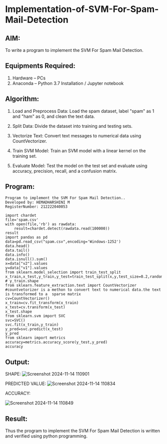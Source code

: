 # Implementation-of-SVM-For-Spam-Mail-Detection

## AIM:
To write a program to implement the SVM For Spam Mail Detection.

## Equipments Required:
1. Hardware – PCs
2. Anaconda – Python 3.7 Installation / Jupyter notebook

## Algorithm:
1. Load and Preprocess Data: Load the spam dataset, label "spam" as 1 and "ham" as 0, and clean the text data.

2. Split Data: Divide the dataset into training and testing sets.

3. Vectorize Text: Convert text messages to numerical data using CountVectorizer.

4. Train SVM Model: Train an SVM model with a linear kernel on the training set.

5. Evaluate Model: Test the model on the test set and evaluate using accuracy, precision, recall, and a confusion matrix.
## Program:
```
Program to implement the SVM For Spam Mail Detection..
Developed by: HEMADHARSHINI M
RegisterNumber: 212222040053 
```
```
import chardet
file='spam.csv'
with open(file,'rb') as rawdata:
    result=chardet.detect(rawdata.read(100000))
result
import pandas as pd
data=pd.read_csv("spam.csv",encoding='Windows-1252')
data.head()
data.tail()
data.info()
data.isnull().sum()
x=data["v2"].values
y=data["v1"].values
from sklearn.model_selection import train_test_split
x_train,x_test,y_train,y_test=train_test_split(x,y,test_size=0.2,random_state=0)
# y_train.shape
from sklearn.feature_extraction.text import CountVectorizer
#countvetorizer is a methon to convert text to numerical data.the text is transformed to a  sparse matrix
cv=CountVectorizer()
x_train=cv.fit_transform(x_train)
x_test=cv.transform(x_test)
x_test.shape
from sklearn.svm import SVC
svc=SVC()
svc.fit(x_train,y_train)
y_pred=svc.predict(x_test)
y_pred
from sklearn import metrics
accuracy=metrics.accuracy_score(y_test,y_pred)
accuracy
```

## Output:

SHAPE:
![Screenshot 2024-11-14 110901](https://github.com/user-attachments/assets/7e6a58d4-03e8-4672-9d90-1bf9a2f5d675)


PREDICTED VALUE:
![Screenshot 2024-11-14 110834](https://github.com/user-attachments/assets/71e1fce4-c87d-4e01-8cc9-7df985c6f5a5)

ACCURACY:

![Screenshot 2024-11-14 110849](https://github.com/user-attachments/assets/9071ec1f-df93-4ea1-8222-8a6707ae7a33)


## Result:
Thus the program to implement the SVM For Spam Mail Detection is written and verified using python programming.
